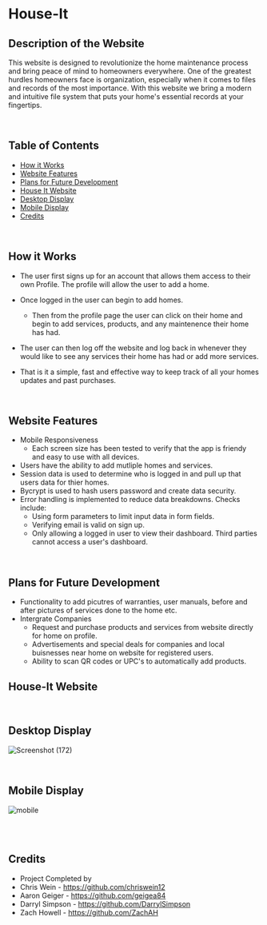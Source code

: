 # House-It

## Description of the Website
This website is designed to revolutionize the home maintenance process and bring peace of mind to homeowners everywhere. One of the greatest hurdles homeowners face is organization, especially when it comes to files and records of the most importance. With this website we bring a modern and intuitive file system that puts your home's essential records at your fingertips.
 
<br/>

## Table of Contents
* [How it Works](#how-it-works)
* [Website Features](#website-features)
* [Plans for Future Development](#plans-for-future-development)
* [House It Website](#house-it-website)
* [Desktop Display](#desktop-display)
* [Mobile Display](#mobile-display)
* [Credits](#credits)


<br/>

## How it Works
* The user first signs up for an account that allows them access to their own Profile. The profile will allow the user to add a home.

* Once logged in the user can begin to add homes.
    * Then from the profile page the user can click on their home and begin to add services, products, and any maintenence their home has had.

* The user can then log off the website and log back in whenever they would like to see any services their home has had or add more services.

* That is it a simple, fast and effective way to keep track of all your homes updates and past purchases.




<br/>

## Website Features
* Mobile Responsiveness
    * Each screen size has been tested to verify that the app is friendy and easy to use with all devices.
* Users have the ability to add mutliple homes and services.
* Session data is used to determine who is logged in and pull up that users data for thier homes. 
* Bycrypt is used to hash users password and create data security.  
* Error handling is implemented to reduce data breakdowns. Checks include:
    * Using form parameters to limit input data in form fields. 
    * Verifying email is valid on sign up.
    * Only allowing a logged in user to view their dashboard. Third parties cannot access a user's dashboard.

  
<br/>

## Plans for Future Development
* Functionality to add picutres of warranties, user manuals, before and after pictures of services done to the home etc.
* Intergrate Companies
    * Request and purchase products and services from website directly for home on profile.
    * Advertisements and special deals for companies and local buisnesses near home on website for registered users.
    * Ability to scan QR codes or UPC's to automatically add products.
    
    

## House-It Website


<br/>

## Desktop Display

![Screenshot (172)](https://user-images.githubusercontent.com/68923037/109429318-c9210c00-79c0-11eb-8ced-0595dbc8a886.png)

<br/>

## Mobile Display

![mobile](https://user-images.githubusercontent.com/68923037/109429687-a4c62f00-79c2-11eb-95fd-c27e5ed4d6a5.png)

<br/>



<br/>

## Credits

* Project Completed by 
* Chris Wein - https://github.com/chriswein12
* Aaron Geiger - https://github.com/geigea84
* Darryl Simpson - https://github.com/DarrylSimpson
* Zach Howell - https://github.com/ZachAH
